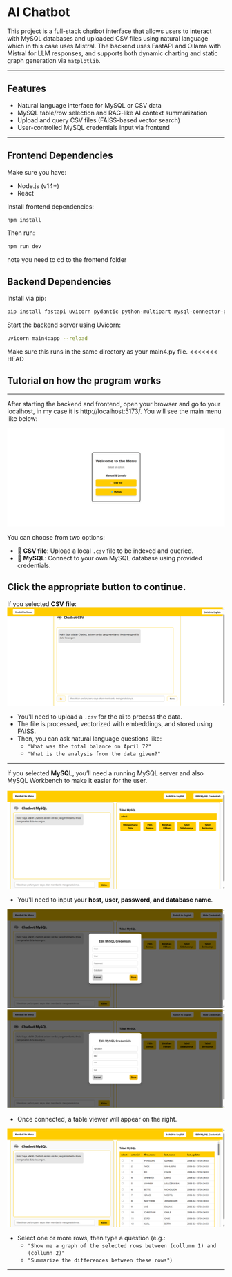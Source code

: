 # AI Chatbot

This project is a full-stack chatbot interface that allows users to interact with MySQL databases and uploaded CSV files using natural language which in this case uses Mistral. The backend uses FastAPI and Ollama with Mistral for LLM responses, and supports both dynamic charting and static graph generation via `matplotlib`.

---

## Features

- Natural language interface for MySQL or CSV data
- MySQL table/row selection and RAG-like AI context summarization
- Upload and query CSV files (FAISS-based vector search)
- User-controlled MySQL credentials input via frontend

---

## Frontend Dependencies

Make sure you have:
- Node.js (v14+)
- React

Install frontend dependencies:
```bash
npm install
```
Then run:
```bash
npm run dev
```
note you need to cd to the frontend folder

## Backend Dependencies

Install via pip:

```bash
pip install fastapi uvicorn pydantic python-multipart mysql-connector-python pandas matplotlib sentence-transformers scikit-learn faiss-cpu requests python-dotenv
```
Start the backend server using Uvicorn:

```bash
uvicorn main4:app --reload
```
Make sure this runs in the same directory as your main4.py file.
<<<<<<< HEAD

## Tutorial on how the program works

---
After starting the backend and frontend, open your browser and go to your localhost, in my case it is http://localhost:5173/.
You will see the main menu like below:

![image1](images/image1.png)

You can choose from two options:

- 📁 **CSV file**: Upload a local `.csv` file to be indexed and queried.
- 🐬 **MySQL**: Connect to your own MySQL database using provided credentials.

Click the appropriate button to continue.
---

If you selected **CSV file**:
![image1](images/image2.png)

- You'll need to upload a `.csv` for the ai to process the data.
- The file is processed, vectorized with embeddings, and stored using FAISS.
- Then, you can ask natural language questions like:
  - `"What was the total balance on April 7?"`
  - `"What is the analysis from the data given?"`

---


If you selected **MySQL**, you’ll need a running MySQL server and also MySQL Workbench to make it easier for the user.

![image1](images/image3.png)
- You'll need to input your **host, user, password, and database name**.

![image1](images/image4.png)
![image1](images/image5.png)

- Once connected, a table viewer will appear on the right.

![image1](images/image6.png)

- Select one or more rows, then type a question (e.g.:
  - `"Show me a graph of the selected rows between (collumn 1) and (collumn 2)"`
  - `"Summarize the differences between these rows"`)

---
